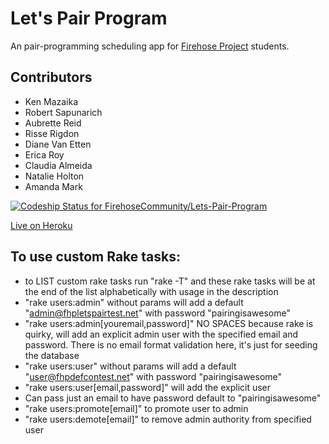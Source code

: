# Let's Pair Program

An pair-programming scheduling app for [Firehose Project](http://thefirehoseproject.com) students.


## Contributors

* Ken Mazaika
* Robert Sapunarich
* Aubrette Reid
* Risse Rigdon
* Diane Van Etten
* Erica Roy
* Claudia Almeida
* Natalie Holton
* Amanda Mark

[ ![Codeship Status for FirehoseCommunity/Lets-Pair-Program](https://codeship.com/projects/4e7b2d80-cf85-0133-c208-7ebf8e5f4104/status?branch=master)](https://codeship.com/projects/141277)

[Live on Heroku](http://fhp-lets-pair-program.herokuapp.com)

## To use custom Rake tasks:

* to LIST custom rake tasks run "rake -T" and these rake tasks will be at the end of the list alphabetically with usage in the description
* "rake users:admin" without params will add a default "admin@fhpletspairtest.net" with password "pairingisawesome"
* "rake users:admin[youremail,password]" NO SPACES because rake is quirky, will add an explicit admin user with the specified email and password. There is no email format validation here, it's just for seeding the database
* "rake users:user" without params will add a default "user@fhpdefcontest.net" with password "pairingisawesome"
* "rake users:user[email,password]" will add the explicit user
* Can pass just an email to have password default to "pairingisawesome"
* "rake users:promote[email]" to promote user to admin
* "rake users:demote[email]" to remove admin authority from specified user